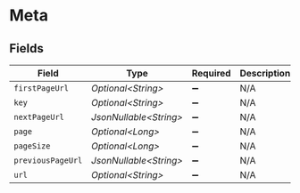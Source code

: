 # Meta


## Fields

| Field                   | Type                    | Required                | Description             |
| ----------------------- | ----------------------- | ----------------------- | ----------------------- |
| `firstPageUrl`          | *Optional\<String>*     | :heavy_minus_sign:      | N/A                     |
| `key`                   | *Optional\<String>*     | :heavy_minus_sign:      | N/A                     |
| `nextPageUrl`           | *JsonNullable\<String>* | :heavy_minus_sign:      | N/A                     |
| `page`                  | *Optional\<Long>*       | :heavy_minus_sign:      | N/A                     |
| `pageSize`              | *Optional\<Long>*       | :heavy_minus_sign:      | N/A                     |
| `previousPageUrl`       | *JsonNullable\<String>* | :heavy_minus_sign:      | N/A                     |
| `url`                   | *Optional\<String>*     | :heavy_minus_sign:      | N/A                     |